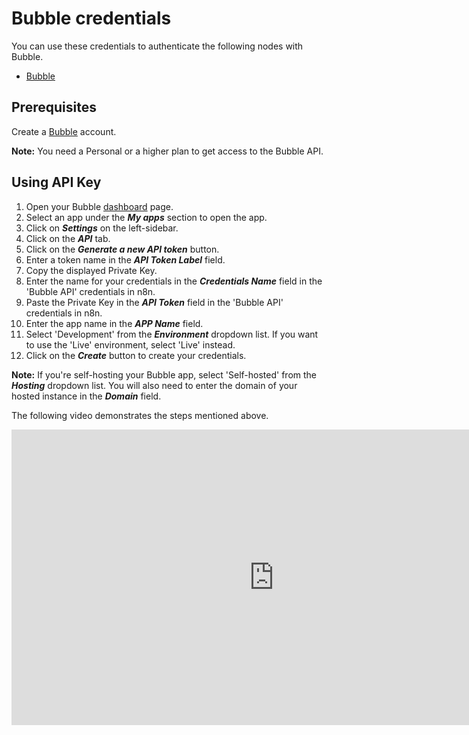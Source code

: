 # Bubble credentials

You can use these credentials to authenticate the following nodes with Bubble.

- [Bubble](/integrations/builtin/app-nodes/n8n-nodes-base.bubble/)

## Prerequisites

Create a [Bubble](https://bubble.io) account.

**Note:** You need a Personal or a higher plan to get access to the Bubble API.

## Using API Key

1. Open your Bubble [dashboard](https://bubble.io/home) page.
2. Select an app under the ***My apps*** section to open the app.
3. Click on ***Settings*** on the left-sidebar.
4. Click on the ***API*** tab.
5. Click on the ***Generate a new API token*** button.
6. Enter a token name in the ***API Token Label*** field.
7. Copy the displayed Private Key.
8. Enter the name for your credentials in the ***Credentials Name*** field in the 'Bubble API' credentials in n8n.
9. Paste the Private Key in the ***API Token*** field in the 'Bubble API' credentials in n8n.
10. Enter the app name in the ***APP Name*** field.
11. Select 'Development' from the ***Environment*** dropdown list. If you want to use the 'Live' environment, select 'Live' instead.
12. Click on the ***Create*** button to create your credentials.

**Note:** If you're self-hosting your Bubble app, select 'Self-hosted' from the ***Hosting*** dropdown list. You will also need to enter the domain of your hosted instance in the ***Domain*** field.

The following video demonstrates the steps mentioned above.

<div class="video-container">
    <iframe width="840" height="472.5" src="https://www.youtube.com/embed/ZK3YDchpb1U" frameborder="0" allow="accelerometer; autoplay; clipboard-write; encrypted-media; gyroscope; picture-in-picture" allowfullscreen></iframe>
</div>
